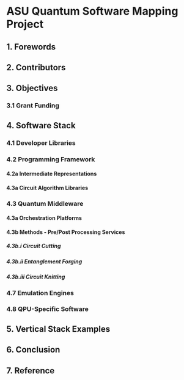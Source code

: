 # ASU Quantum Software Mapping Project

## 1. Forewords

## 2. Contributors

## 3. Objectives
### 3.1 Grant Funding

## 4. Software Stack

### 4.1 Developer Libraries
### 4.2 Programming Framework
#### 4.2a Intermediate Representations
#### 4.3a Circuit Algorithm Libraries

### 4.3 Quantum Middleware 
#### 4.3a Orchestration Platforms
#### 4.3b Methods - Pre/Post Processing Services
##### 4.3b.i Circuit Cutting
##### 4.3b.ii Entanglement Forging
##### 4.3b.iii Circuit Knitting

### 4.7 Emulation Engines

### 4.8 QPU-Specific Software

## 5. Vertical Stack Examples

## 6. Conclusion

## 7. Reference



